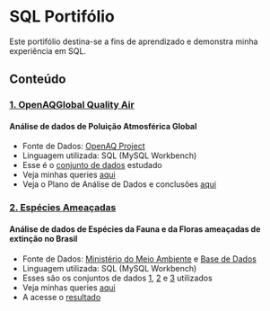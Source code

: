 # SQL Portifólio
Este portifólio destina-se a fins de aprendizado e demonstra minha experiência em SQL.

## Conteúdo
### [1. OpenAQGlobal Quality Air](./OpenAQ_Global_Quality_Air)
#### Análise de dados de Poluição Atmosférica Global
* Fonte de Dados: [OpenAQ Project](openaq.org/)
* Linguagem utilizada: SQL (MySQL Workbench)
* Esse é o [conjunto de dados](./OpenAQ_Global_Quality_Air/dataset.csv) estudado
* Veja minhas queries [aqui](./OpenAQ_Global_Quality_Air/Script.sql)
* Veja o Plano de Análise de Dados e conclusões [aqui](./OpenAQ_Global_Quality_Air/Plano_Analise_de_Dados.pdf)
### [2. Espécies Ameaçadas](./Especies_Ameacadas_Brasil)
#### Análise de dados de Espécies da Fauna e da Floras ameaçadas de extinção no Brasil
* Fonte de Dados: [Ministério do Meio Ambiente](dados.mma.gov.br/sv/dataset/especies-ameacadas) e [Base de Dados](basedosdados.org/dataset/br-mma-extincao?bdm_table=fauna_ameacada)
* Linguagem utilizada: SQL (MySQL Workbench)
* Esses são os conjuntos de dados [1](./Especies_Ameacadas_Brasil/enriquecimento_de_base.csv), [2](./Especies_Ameacadas_Brasil/fauna_ameacada_2022.csv) e [3](./Especies_Ameacadas_Brasil/flora_ameacada_2022.csv) utilizados
* Veja minhas queries [aqui](./Especies_Ameacadas_Brasil/query_especies_ameacadas_brasil.sql) 
* A acesse o [resultado](Especies_Ameacadas_Brasil/Espécies_Ameaçadas_Brasil_2022.pdf)
